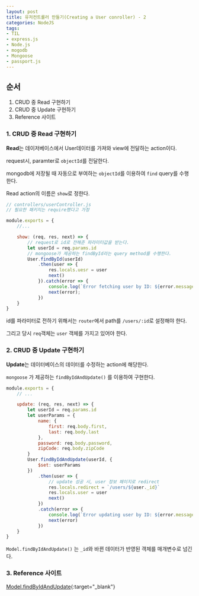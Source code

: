 ```yaml
---
layout: post 
title: 유저컨트롤러 만들기(Creating a User conroller) - 2
categories: NodeJS
tags: 
- TIL
- express.js
- Node.js
- mogodb
- Mongoose
- passport.js
---
```


## 순서

1. CRUD 중 Read 구현하기
2. CRUD 중 Update 구현하기
3. Reference 사이트
  
### 1. CRUD 중 Read 구현하기

**Read**는 데이저베이스에서 User데이터를 가져와 view에 전달하는 action이다.

request시, paramter로 `objectId`를 전달한다.

mongodb에 저장될 때 자동으로 부여하는 `objectId`를 이용하여 `find` query를 수행한다.

Read action의 이름은 `show`로 정한다.

```javascript
// controllers/userController.js
// 필요한 패키지는 require했다고 가정

module.exports = {
    //...

    show: (req, res, next) => {
        // request로 id로 전해준 파라미터값을 받는다.
        let userId = req.params.id
        // mongoose가 제공하는 findById라는 query method를 수행한다.
        User.findById(userId)
            .then(user => {
                res.locals.uesr = user
                next()
            }).catch(error => {
                console.log(`Error fetching user by ID: ${error.message}`);
                next(error);
            })
    }
}
```

id를 파라미터로 전하기 위해서는 `router`에서 path를 `/users/:id`로 설정해야 한다.

그리고 당시 `req`객체는 `user` 객체를 가지고 있어야 한다.

### 2. CRUD 중 Update 구현하기

**Update**는 데이터베이스의 데이터를 수정하는 action에 해당한다.

`mongoose` 가 제공하는 `findByIdAndUpdate()` 를 이용하여 구현한다.

```javascript
module.exports = {
    // ...

    update: (req, res, next) => {
        let userId = req.params.id
        let userParams = {
            name: {
                first: req.body.first,
                last: req.body.last
            },
            password: req.body.password,
            zipCode: req.body.zipCode
        }
        User.findByIdAndUpdate(userId, {
            $set: userParams
        })
            .then(user => {
                // update 성공 시, user 정보 페이지로 redirect
                res.locals.redirect = `/users/${user._id}`
                res.locals.user = user
                next()
            })
            .catch(error => {
                console.log(`Error updating user by ID: ${error.message}`)
                next(error)
            })
    }
}
```

`Model.findByIdAndUpdate()` 는 `_id`와 바뀐 데이터가 반영된 객체를 매개변수로 넘긴다.

### 3. Reference 사이트

[Model.findByIdAndUpdate](https://mongoosejs.com/docs/api.html#model_Model.findByIdAndUpdate){:target="_blank"}
